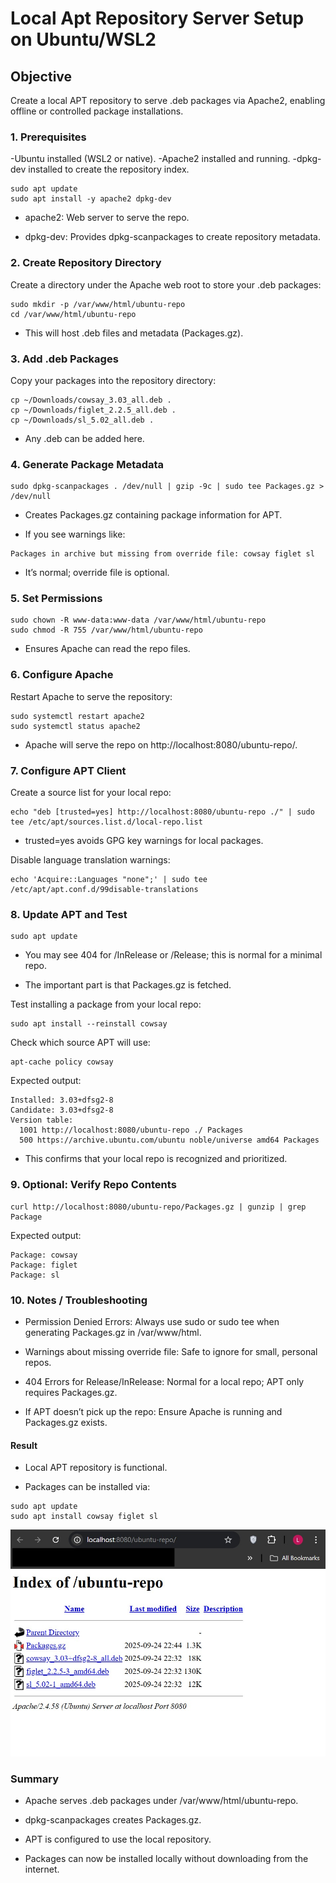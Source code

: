 # Local Apt Repository Server Setup on Ubuntu/WSL2
## Objective

Create a local APT repository to serve .deb packages via Apache2, enabling offline or controlled package installations.

### 1. Prerequisites

-Ubuntu installed (WSL2 or native).
-Apache2 installed and running.
-dpkg-dev installed to create the repository index.

```
sudo apt update
sudo apt install -y apache2 dpkg-dev
```

- apache2: Web server to serve the repo.

- dpkg-dev: Provides dpkg-scanpackages to create repository metadata.

### 2. Create Repository Directory

Create a directory under the Apache web root to store your .deb packages:

```
sudo mkdir -p /var/www/html/ubuntu-repo
cd /var/www/html/ubuntu-repo
```

- This will host .deb files and metadata (Packages.gz).

### 3. Add .deb Packages

Copy your packages into the repository directory:

```
cp ~/Downloads/cowsay_3.03_all.deb .
cp ~/Downloads/figlet_2.2.5_all.deb .
cp ~/Downloads/sl_5.02_all.deb .
```

- Any .deb can be added here.

### 4. Generate Package Metadata

```
sudo dpkg-scanpackages . /dev/null | gzip -9c | sudo tee Packages.gz > /dev/null
```

- Creates Packages.gz containing package information for APT.

- If you see warnings like:

```
Packages in archive but missing from override file: cowsay figlet sl
```

- It’s normal; override file is optional.

### 5. Set Permissions

```
sudo chown -R www-data:www-data /var/www/html/ubuntu-repo
sudo chmod -R 755 /var/www/html/ubuntu-repo
```

- Ensures Apache can read the repo files.

### 6. Configure Apache

Restart Apache to serve the repository:

```
sudo systemctl restart apache2
sudo systemctl status apache2
```

- Apache will serve the repo on http://localhost:8080/ubuntu-repo/.

### 7. Configure APT Client

Create a source list for your local repo:

```
echo "deb [trusted=yes] http://localhost:8080/ubuntu-repo ./" | sudo tee /etc/apt/sources.list.d/local-repo.list
```

- trusted=yes avoids GPG key warnings for local packages.

Disable language translation warnings:

```
echo 'Acquire::Languages "none";' | sudo tee /etc/apt/apt.conf.d/99disable-translations
```

### 8. Update APT and Test

```
sudo apt update
```

- You may see 404 for /InRelease or /Release; this is normal for a minimal repo.

- The important part is that Packages.gz is fetched.

Test installing a package from your local repo:

```
sudo apt install --reinstall cowsay
```

Check which source APT will use:

```
apt-cache policy cowsay
```

Expected output:

```
Installed: 3.03+dfsg2-8
Candidate: 3.03+dfsg2-8
Version table:
  1001 http://localhost:8080/ubuntu-repo ./ Packages
  500 https://archive.ubuntu.com/ubuntu noble/universe amd64 Packages
```

- This confirms that your local repo is recognized and prioritized.

### 9. Optional: Verify Repo Contents

```
curl http://localhost:8080/ubuntu-repo/Packages.gz | gunzip | grep Package
```

Expected output:

```
Package: cowsay
Package: figlet
Package: sl
```

### 10. Notes / Troubleshooting

- Permission Denied Errors: Always use sudo or sudo tee when generating Packages.gz in /var/www/html.

- Warnings about missing override file: Safe to ignore for small, personal repos.

- 404 Errors for Release/InRelease: Normal for a local repo; APT only requires Packages.gz.

- If APT doesn’t pick up the repo: Ensure Apache is running and Packages.gz exists.

#### Result

- Local APT repository is functional.

- Packages can be installed via:

```
sudo apt update
sudo apt install cowsay figlet sl
```
![Alt text](Reposerver.jpg)

### Summary

- Apache serves .deb packages under /var/www/html/ubuntu-repo.

- dpkg-scanpackages creates Packages.gz.

- APT is configured to use the local repository.

- Packages can now be installed locally without downloading from the internet.

